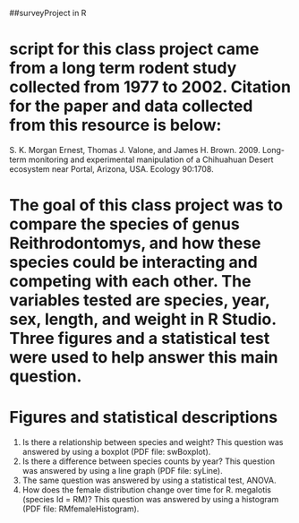 ##surveyProject in R

# script for this class project came from a long term rodent study collected from 1977 to 2002. Citation for the paper and data collected from this resource is below:

S. K. Morgan Ernest, Thomas J. Valone, and James H. Brown. 2009. Long-term monitoring and experimental manipulation of a Chihuahuan Desert ecosystem near Portal, Arizona, USA. Ecology 90:1708.

# The goal of this class project was to compare the species of genus Reithrodontomys, and how these species could be interacting and competing with each other. The variables tested are species, year, sex, length, and weight in R Studio. Three figures and a statistical test were used to help answer this main question.

# Figures and statistical descriptions

1) Is there a relationship between species and weight? This question was answered by using a boxplot (PDF file: swBoxplot).
2) Is there a difference between species counts by year? This question was answered by using a line graph (PDF file: syLine). 
3) The same question was answered by using a statistical test, ANOVA. 
4) How does the female distribution change over time for R. megalotis (species Id = RM)? This question was answered by using a histogram (PDF file: RMfemaleHistogram).
